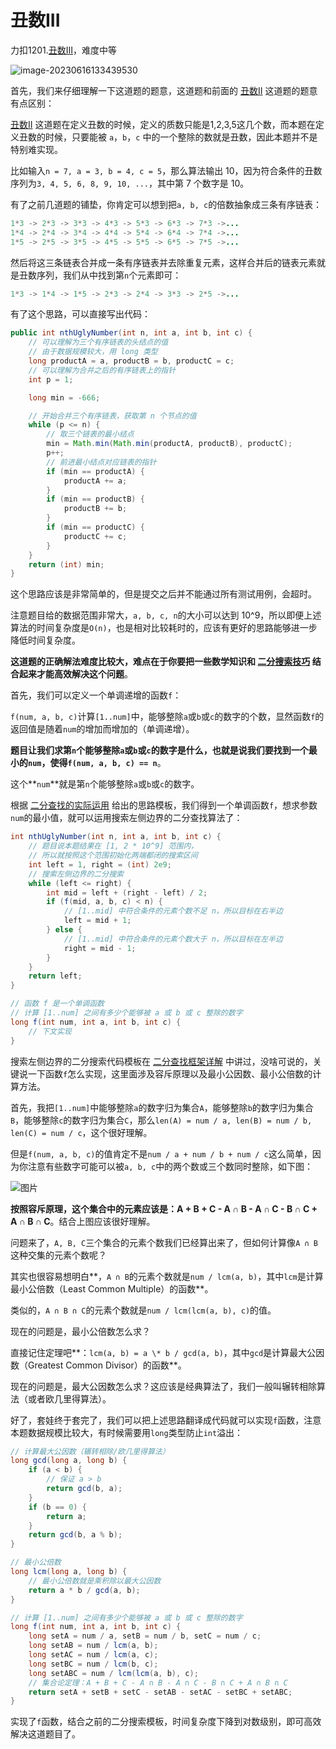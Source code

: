 # 丑数III

力扣1201.[丑数III](https://leetcode.cn/problems/ugly-number-iii/)，难度中等

![image-20230616133439530](https://raw.githubusercontent.com/lqyspace/mypic/master/PicBed/202306161334381.png)

首先，我们来仔细理解一下这道题的题意，这道题和前面的 [丑数II](https://leetcode.cn/problems/ugly-number-ii/submissions/) 这道题的题意有点区别：

[丑数II](https://leetcode.cn/problems/ugly-number-ii/submissions/) 这道题在定义丑数的时候，定义的质数只能是1,2,3,5这几个数，而本题在定义丑数的时候，只要能被 `a`，`b`，`c` 中的一个整除的数就是丑数，因此本题并不是特别难实现。

比如输入`n = 7, a = 3, b = 4, c = 5`，那么算法输出 10，因为符合条件的丑数序列为`3, 4, 5, 6, 8, 9, 10, ...`，其中第 7 个数字是 10。

有了之前几道题的铺垫，你肯定可以想到把`a, b, c`的倍数抽象成三条有序链表：

```java
1*3 -> 2*3 -> 3*3 -> 4*3 -> 5*3 -> 6*3 -> 7*3 ->...
1*4 -> 2*4 -> 3*4 -> 4*4 -> 5*4 -> 6*4 -> 7*4 ->...
1*5 -> 2*5 -> 3*5 -> 4*5 -> 5*5 -> 6*5 -> 7*5 ->...
```

然后将这三条链表合并成一条有序链表并去除重复元素，这样合并后的链表元素就是丑数序列，我们从中找到第`n`个元素即可：

```java
1*3 -> 1*4 -> 1*5 -> 2*3 -> 2*4 -> 3*3 -> 2*5 ->...
```

有了这个思路，可以直接写出代码：

```java
public int nthUglyNumber(int n, int a, int b, int c) {
    // 可以理解为三个有序链表的头结点的值
    // 由于数据规模较大，用 long 类型
    long productA = a, productB = b, productC = c;
    // 可以理解为合并之后的有序链表上的指针
    int p = 1;

    long min = -666;

    // 开始合并三个有序链表，获取第 n 个节点的值
    while (p <= n) {
        // 取三个链表的最小结点
        min = Math.min(Math.min(productA, productB), productC);
        p++;
        // 前进最小结点对应链表的指针
        if (min == productA) {
            productA += a;
        }
        if (min == productB) {
            productB += b;
        }
        if (min == productC) {
            productC += c;
        }
    }
    return (int) min;
}
```

这个思路应该是非常简单的，但是提交之后并不能通过所有测试用例，会超时。

注意题目给的数据范围非常大，`a, b, c, n`的大小可以达到 10^9，所以即便上述算法的时间复杂度是`O(n)`，也是相对比较耗时的，应该有更好的思路能够进一步降低时间复杂度。

**这道题的正确解法难度比较大，难点在于你要把一些数学知识和 [二分搜索技巧](https://mp.weixin.qq.com/s?__biz=MzAxODQxMDM0Mw==&mid=2247485044&idx=1&sn=e6b95782141c17abe206bfe2323a4226&scene=21#wechat_redirect) 结合起来才能高效解决这个问题**。

首先，我们可以定义一个单调递增的函数`f`：

`f(num, a, b, c)`计算`[1..num]`中，能够整除`a`或`b`或`c`的数字的个数，显然函数`f`的返回值是随着`num`的增加而增加的（单调递增）。

**题目让我们求第`n`个能够整除`a`或`b`或`c`的数字是什么，也就是说我们要找到一个最小的`num`，使得`f(num, a, b, c) == n`**。

这个**`num`**就是第`n`个能够整除`a`或`b`或`c`的数字。

根据 [二分查找的实际运用](https://mp.weixin.qq.com/s?__biz=MzAxODQxMDM0Mw==&mid=2247496627&idx=1&sn=84d01f9f73566a7c686bc2be25350de0&scene=21#wechat_redirect) 给出的思路模板，我们得到一个单调函数`f`，想求参数`num`的最小值，就可以运用搜索左侧边界的二分查找算法了：

```java
int nthUglyNumber(int n, int a, int b, int c) {
    // 题目说本题结果在 [1, 2 * 10^9] 范围内，
    // 所以就按照这个范围初始化两端都闭的搜索区间
    int left = 1, right = (int) 2e9;
    // 搜索左侧边界的二分搜索
    while (left <= right) {
        int mid = left + (right - left) / 2;
        if (f(mid, a, b, c) < n) {
            // [1..mid] 中符合条件的元素个数不足 n，所以目标在右半边
            left = mid + 1;
        } else {
            // [1..mid] 中符合条件的元素个数大于 n，所以目标在左半边
            right = mid - 1;
        }
    }
    return left;
}

// 函数 f 是一个单调函数
// 计算 [1..num] 之间有多少个能够被 a 或 b 或 c 整除的数字
long f(int num, int a, int b, int c) {
    // 下文实现
}
```

搜索左侧边界的二分搜索代码模板在 [二分查找框架详解](https://mp.weixin.qq.com/s?__biz=MzAxODQxMDM0Mw==&mid=2247485044&idx=1&sn=e6b95782141c17abe206bfe2323a4226&scene=21#wechat_redirect) 中讲过，没啥可说的，关键说一下函数`f`怎么实现，这里面涉及容斥原理以及最小公因数、最小公倍数的计算方法。

首先，我把`[1..num]`中能够整除`a`的数字归为集合`A`，能够整除`b`的数字归为集合`B`，能够整除`c`的数字归为集合`C`，那么`len(A) = num / a, len(B) = num / b, len(C) = num / c`，这个很好理解。

但是`f(num, a, b, c)`的值肯定不是`num / a + num / b + num / c`这么简单，因为你注意有些数字可能可以被`a, b, c`中的两个数或三个数同时整除，如下图：

![图片](https://raw.githubusercontent.com/lqyspace/mypic/master/PicBed/202306191718373.jpeg)

**按照容斥原理，这个集合中的元素应该是：A + B + C - A ∩ B - A ∩ C - B ∩ C + A ∩ B ∩ C**。结合上图应该很好理解。

问题来了，`A, B, C`三个集合的元素个数我们已经算出来了，但如何计算像`A ∩ B`这种交集的元素个数呢？

其实也很容易想明白**，`A ∩ B`的元素个数就是`num / lcm(a, b)`，其中`lcm`是计算最小公倍数（Least Common Multiple）的函数**。

类似的，`A ∩ B ∩ C`的元素个数就是`num / lcm(lcm(a, b), c)`的值。

现在的问题是，最小公倍数怎么求？

直接记住定理吧**：`lcm(a, b) = a \* b / gcd(a, b)`，其中`gcd`是计算最大公因数（Greatest Common Divisor）的函数**。

现在的问题是，最大公因数怎么求？这应该是经典算法了，我们一般叫辗转相除算法（或者欧几里得算法）。

好了，套娃终于套完了，我们可以把上述思路翻译成代码就可以实现`f`函数，注意本题数据规模比较大，有时候需要用`long`类型防止`int`溢出：

```java
// 计算最大公因数（辗转相除/欧几里得算法）
long gcd(long a, long b) {
    if (a < b) {
        // 保证 a > b
        return gcd(b, a);
    }
    if (b == 0) {
        return a;
    }
    return gcd(b, a % b);
}

// 最小公倍数
long lcm(long a, long b) {
    // 最小公倍数就是乘积除以最大公因数
    return a * b / gcd(a, b);
}

// 计算 [1..num] 之间有多少个能够被 a 或 b 或 c 整除的数字
long f(int num, int a, int b, int c) {
    long setA = num / a, setB = num / b, setC = num / c;
    long setAB = num / lcm(a, b);
    long setAC = num / lcm(a, c);
    long setBC = num / lcm(b, c);
    long setABC = num / lcm(lcm(a, b), c);
    // 集合论定理：A + B + C - A ∩ B - A ∩ C - B ∩ C + A ∩ B ∩ C
    return setA + setB + setC - setAB - setAC - setBC + setABC;
}
```

实现了`f`函数，结合之前的二分搜索模板，时间复杂度下降到对数级别，即可高效解决这道题目了。



































